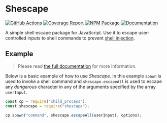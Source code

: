 # Shescape

[![GitHub Actions][ci-image]][ci-url]
[![Coverage Report][coverage-image]][coverage-url]
[![NPM Package][npm-image]][npm-url]
[![Documentation][docs-image]][docs-url]

A simple shell escape package for JavaScript. Use it to escape user-controlled
inputs to shell commands to prevent [shell injection].

## Example

> Please read [the full documentation][docs-url] for more information.

Below is a basic example of how to use _Shescape_. In this example `spawn` is
used to invoke a shell command and `shescape.escapeAll` is used to escape any
_dangerous_ character in any of the arguments specified by the array
`userInput`.

```js
const cp = require("child_process");
const shescape = require("shescape");

cp.spawn("command", shescape.escapeAll(userInput), options);
```

[shell injection]: https://portswigger.net/web-security/os-command-injection
[ci-url]: https://github.com/ericcornelissen/shescape/actions?query=workflow%3A%22Test+and+Lint%22+branch%3Amain
[ci-image]: https://img.shields.io/github/workflow/status/ericcornelissen/shescape/Test%20and%20Lint/main
[coverage-url]: https://codecov.io/gh/ericcornelissen/shescape
[coverage-image]: https://codecov.io/gh/ericcornelissen/shescape/branch/main/graph/badge.svg
[npm-url]: https://www.npmjs.com/package/shescape
[npm-image]: https://img.shields.io/npm/v/shescape.svg
[docs-url]: https://ericcornelissen.github.io/shescape/
[docs-image]: https://img.shields.io/badge/read-the%20docs-informational
